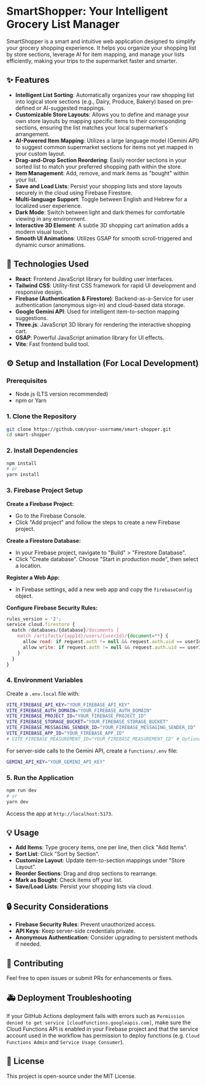 # SmartShopper: Your Intelligent Grocery List Manager

SmartShopper is a smart and intuitive web application designed to simplify your grocery shopping experience. It helps you organize your shopping list by store sections, leverage AI for item mapping, and manage your lists efficiently, making your trips to the supermarket faster and smarter.

## ✨ Features

- **Intelligent List Sorting**: Automatically organizes your raw shopping list into logical store sections (e.g., Dairy, Produce, Bakery) based on pre-defined or AI-suggested mappings.
- **Customizable Store Layouts**: Allows you to define and manage your own store layouts by mapping specific items to their corresponding sections, ensuring the list matches your local supermarket's arrangement.
- **AI-Powered Item Mapping**: Utilizes a large language model (Gemini API) to suggest common supermarket sections for items not yet mapped in your custom layout.
- **Drag-and-Drop Section Reordering**: Easily reorder sections in your sorted list to match your preferred shopping path within the store.
- **Item Management**: Add, remove, and mark items as "bought" within your list.
- **Save and Load Lists**: Persist your shopping lists and store layouts securely in the cloud using Firebase Firestore.
- **Multi-language Support**: Toggle between English and Hebrew for a localized user experience.
- **Dark Mode**: Switch between light and dark themes for comfortable viewing in any environment.
- **Interactive 3D Element**: A subtle 3D shopping cart animation adds a modern visual touch.
- **Smooth UI Animations**: Utilizes GSAP for smooth scroll-triggered and dynamic cursor animations.

## 🚀 Technologies Used

- **React**: Frontend JavaScript library for building user interfaces.
- **Tailwind CSS**: Utility-first CSS framework for rapid UI development and responsive design.
- **Firebase (Authentication & Firestore)**: Backend-as-a-Service for user authentication (anonymous sign-in) and cloud-based data storage.
- **Google Gemini API**: Used for intelligent item-to-section mapping suggestions.
- **Three.js**: JavaScript 3D library for rendering the interactive shopping cart.
- **GSAP**: Powerful JavaScript animation library for UI effects.
- **Vite**: Fast frontend build tool.

## ⚙️ Setup and Installation (For Local Development)

### Prerequisites

- Node.js (LTS version recommended)
- npm or Yarn

### 1. Clone the Repository

```bash
git clone https://github.com/your-username/smart-shopper.git
cd smart-shopper
```

### 2. Install Dependencies

```bash
npm install
# or
yarn install
```

### 3. Firebase Project Setup

**Create a Firebase Project:**

- Go to the Firebase Console.
- Click "Add project" and follow the steps to create a new Firebase project.

**Create a Firestore Database:**

- In your Firebase project, navigate to "Build" > "Firestore Database".
- Click "Create database". Choose "Start in production mode", then select a location.

**Register a Web App:**

- In Firebase settings, add a new web app and copy the `firebaseConfig` object.

**Configure Firebase Security Rules:**

```js
rules_version = '2';
service cloud.firestore {
  match /databases/{database}/documents {
    match /artifacts/{appId}/users/{userId}/{document=**} {
      allow read: if request.auth != null && request.auth.uid == userId;
      allow write: if request.auth != null && request.auth.uid == userId;
    }
  }
}
```

### 4. Environment Variables

Create a `.env.local` file with:

```bash
VITE_FIREBASE_API_KEY="YOUR_FIREBASE_API_KEY"
VITE_FIREBASE_AUTH_DOMAIN="YOUR_FIREBASE_AUTH_DOMAIN"
VITE_FIREBASE_PROJECT_ID="YOUR_FIREBASE_PROJECT_ID"
VITE_FIREBASE_STORAGE_BUCKET="YOUR_FIREBASE_STORAGE_BUCKET"
VITE_FIREBASE_MESSAGING_SENDER_ID="YOUR_FIREBASE_MESSAGING_SENDER_ID"
VITE_FIREBASE_APP_ID="YOUR_FIREBASE_APP_ID"
# VITE_FIREBASE_MEASUREMENT_ID="YOUR_FIREBASE_MEASUREMENT_ID" # Optional
```

For server-side calls to the Gemini API, create a `functions/.env` file:

```bash
GEMINI_API_KEY="YOUR_GEMINI_API_KEY"
```

### 5. Run the Application

```bash
npm run dev
# or
yarn dev
```

Access the app at `http://localhost:5173`.

## 💡 Usage

- **Add Items**: Type grocery items, one per line, then click "Add Items".
- **Sort List**: Click "Sort by Section".
- **Customize Layout**: Update item-to-section mappings under "Store Layout".
- **Reorder Sections**: Drag and drop sections to rearrange.
- **Mark as Bought**: Check items off your list.
- **Save/Load Lists**: Persist your shopping lists via cloud.

## 🔒 Security Considerations

- **Firebase Security Rules**: Prevent unauthorized access.
- **API Keys**: Keep server-side credentials private.
- **Anonymous Authentication**: Consider upgrading to persistent methods if needed.

## 🤝 Contributing

Feel free to open issues or submit PRs for enhancements or fixes.

## 🚑 Deployment Troubleshooting

If your GitHub Actions deployment fails with errors such as `Permission denied to get service [cloudfunctions.googleapis.com]`, make sure the Cloud Functions API is enabled in your Firebase project and that the service account used in the workflow has permission to deploy functions (e.g. `Cloud Functions Admin` and `Service Usage Consumer`).

## 📄 License

This project is open-source under the MIT License.
